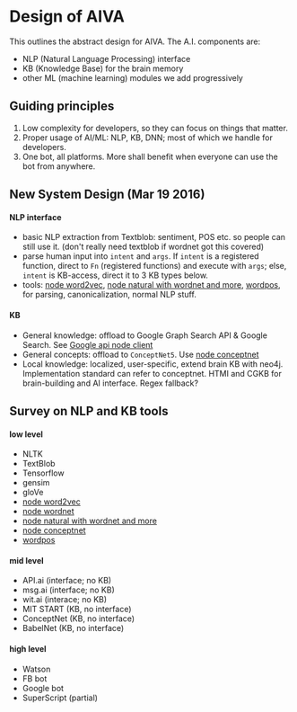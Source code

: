 # Design of AIVA

This outlines the abstract design for AIVA. The A.I. components are:

- NLP (Natural Language Processing) interface
- KB (Knowledge Base) for the brain memory
- other ML (machine learning) modules we add progressively



## Guiding principles

1. Low complexity for developers, so they can focus on things that matter.
2. Proper usage of AI/ML: NLP, KB, DNN; most of which we handle for developers.
3. One bot, all platforms. More shall benefit when everyone can use the bot from anywhere.



## New System Design (Mar 19 2016)

#### NLP interface

- basic NLP extraction from Textblob: sentiment, POS etc. so people can still use it. (don't really need textblob if wordnet got this covered)
- parse human input into `intent` and `args`. If `intent` is a registered function, direct to `Fn` (registered functions) and execute with `args`; else, `intent` is KB-access, direct it to 3 KB types below.
- tools: [node word2vec](https://github.com/Planeshifter/node-word2vec), [node natural with wordnet and more](https://github.com/NaturalNode/natural), [wordpos](https://github.com/moos/wordpos), for parsing, canonicalization, normal NLP stuff.


#### KB

- General knowledge: offload to Google Graph Search API & Google Search. See [Google api node client](https://github.com/google/google-api-nodejs-client)
- General concepts: offload to `ConceptNet5`. Use [node conceptnet](https://github.com/Planeshifter/node-concept-net)
- Local knowledge: localized, user-specific, extend brain KB with neo4j. Implementation standard can refer to conceptnet. HTMI and CGKB for brain-building and AI interface. Regex fallback?



## Survey on NLP and KB tools

#### low level

- NLTK
- TextBlob
- Tensorflow
- gensim
- gloVe
- [node word2vec](https://github.com/Planeshifter/node-word2vec)
- [node wordnet](https://github.com/Planeshifter/node-wordnet-magic)
- [node natural with wordnet and more](https://github.com/NaturalNode/natural)
- [node conceptnet](https://github.com/Planeshifter/node-concept-net)
- [wordpos](https://github.com/moos/wordpos)

#### mid level

- API.ai (interface; no KB)
- msg.ai (interface; no KB)
- wit.ai (interace; no KB)
- MIT START (KB, no interface)
- ConceptNet (KB, no interface)
- BabelNet (KB, no interface)

#### high level

- Watson
- FB bot
- Google bot
- SuperScript (partial)
